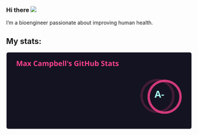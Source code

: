 ### Hi there <img src="https://raw.githubusercontent.com/MartinHeinz/MartinHeinz/master/wave.gif" width="30px">
I’m a bioengineer passionate about improving human health.

## My stats:
[![Max's github stats](assets/stats.svg)](stats)
